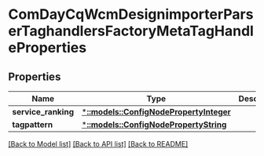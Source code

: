 # ComDayCqWcmDesignimporterParserTaghandlersFactoryMetaTagHandleProperties

## Properties
Name | Type | Description | Notes
------------ | ------------- | ------------- | -------------
**service_ranking** | [***::models::ConfigNodePropertyInteger**](configNodePropertyInteger.md) |  | [optional] 
**tagpattern** | [***::models::ConfigNodePropertyString**](configNodePropertyString.md) |  | [optional] 

[[Back to Model list]](../README.md#documentation-for-models) [[Back to API list]](../README.md#documentation-for-api-endpoints) [[Back to README]](../README.md)


